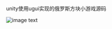 ﻿unity使用ugui实现的俄罗斯方块小游戏源码



![image text](https://github.com/coding2233/UnityTetris/blob/master/screenshots/01.png)